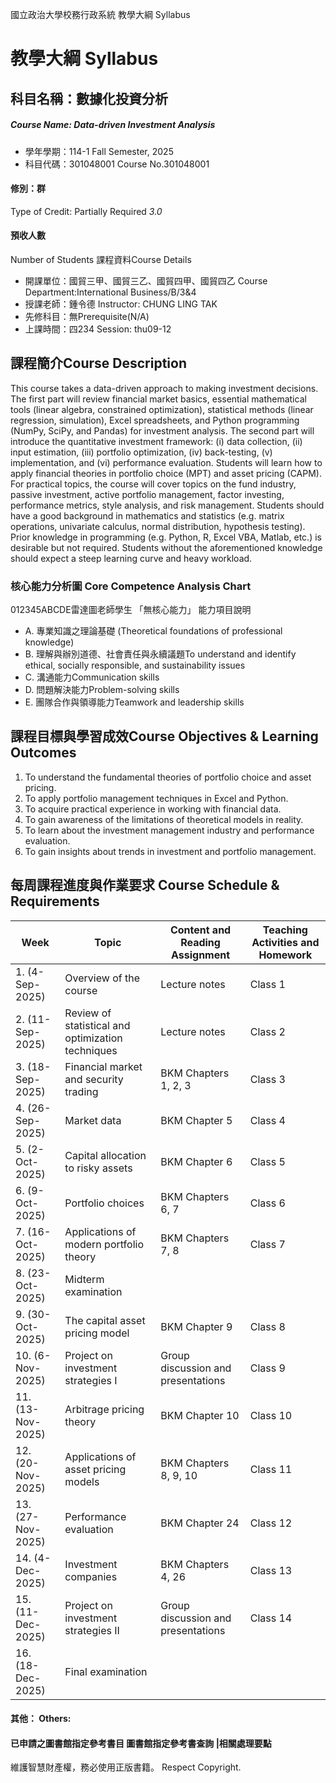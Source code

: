 國立政治大學校務行政系統 教學大綱 Syllabus
# 教學大綱 Syllabus
##  科目名稱：數據化投資分析
#####  Course Name: Data-driven Investment Analysis
  * 學年學期：114-1 Fall Semester, 2025 
  * 科目代碼：301048001 Course No.301048001
#### 修別：群
Type of Credit: Partially Required 
_3.0_
#### 預收人數
Number of Students
課程資料Course Details
  * 開課單位：國貿三甲、國貿三乙、國貿四甲、國貿四乙 Course Department:International Business/B/3&4 
  * 授課老師：鍾令德 Instructor: CHUNG LING TAK 
  * 先修科目：無Prerequisite(N/A)
  * 上課時間：四234 Session: thu09-12
##  課程簡介Course Description
This course takes a data-driven approach to making investment decisions. The first part will review financial market basics, essential mathematical tools (linear algebra, constrained optimization), statistical methods (linear regression, simulation), Excel spreadsheets, and Python programming (NumPy, SciPy, and Pandas) for investment analysis. The second part will introduce the quantitative investment framework: (i) data collection, (ii) input estimation, (iii) portfolio optimization, (iv) back-testing, (v) implementation, and (vi) performance evaluation. Students will learn how to apply financial theories in portfolio choice (MPT) and asset pricing (CAPM). For practical topics, the course will cover topics on the fund industry, passive investment, active portfolio management, factor investing, performance metrics, style analysis, and risk management.
Students should have a good background in mathematics and statistics (e.g. matrix operations, univariate calculus, normal distribution, hypothesis testing). Prior knowledge in programming (e.g. Python, R, Excel VBA, Matlab, etc.) is desirable but not required. Students without the aforementioned knowledge should expect a steep learning curve and heavy workload.
###  核心能力分析圖 Core Competence Analysis Chart
012345ABCDE雷達圖老師學生
「無核心能力」 
能力項目說明
  * A. 專業知識之理論基礎 (Theoretical foundations of professional knowledge)
  * B. 理解與辦別道德、社會責任與永續議題To understand and identify ethical, socially responsible, and sustainability issues
  * C. 溝通能力Communication skills
  * D. 問題解決能力Problem-solving skills
  * E. 團隊合作與領導能力Teamwork and leadership skills
##  課程目標與學習成效Course Objectives & Learning Outcomes 
1. To understand the fundamental theories of portfolio choice and asset pricing.  
2. To apply portfolio management techniques in Excel and Python.  
3. To acquire practical experience in working with financial data.  
4. To gain awareness of the limitations of theoretical models in reality.  
5. To learn about the investment management industry and performance evaluation.  
6. To gain insights about trends in investment and portfolio management.
##  每周課程進度與作業要求 Course Schedule & Requirements
Week | Topic | Content and Reading Assignment | Teaching Activities and Homework  
---|---|---|---  
1. (4-Sep-2025) | Overview of the course | Lecture notes | Class 1  
2. (11-Sep-2025) | Review of statistical and optimization techniques | Lecture notes | Class 2  
3. (18-Sep-2025) | Financial market and security trading | BKM Chapters 1, 2, 3 | Class 3  
4. (26-Sep-2025) | Market data | BKM Chapter 5 | Class 4  
5. (2-Oct-2025) | Capital allocation to risky assets | BKM Chapter 6 | Class 5  
6. (9-Oct-2025) | Portfolio choices | BKM Chapters 6, 7 | Class 6  
7. (16-Oct-2025) | Applications of modern portfolio theory | BKM Chapters 7, 8 | Class 7  
8. (23-Oct-2025) | Midterm examination |  |   
9. (30-Oct-2025) | The capital asset pricing model | BKM Chapter 9 | Class 8  
10. (6-Nov-2025) | Project on investment strategies I | Group discussion and presentations | Class 9  
11. (13-Nov-2025) | Arbitrage pricing theory | BKM Chapter 10 | Class 10  
12. (20-Nov-2025) | Applications of asset pricing models | BKM Chapters 8, 9, 10 | Class 11  
13. (27-Nov-2025) | Performance evaluation | BKM Chapter 24 | Class 12  
14. (4-Dec-2025) | Investment companies | BKM Chapters 4, 26 | Class 13  
15. (11-Dec-2025) | Project on investment strategies II | Group discussion and presentations | Class 14  
16. (18-Dec-2025) | Final examination |  |   
####  其他： Others:
####  已申請之圖書館指定參考書目  圖書館指定參考書查詢 |相關處理要點
維護智慧財產權，務必使用正版書籍。 Respect Copyright.